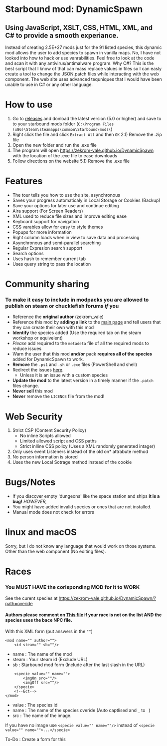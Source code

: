 # Starbound mod: DynamicSpawn
## Using JavaScript, XSLT, CSS, HTML, XML, and C# to provide a smooth experiance.
Instead of creating 2.5E+27 mods just for the 91 listed species, this dynamic mod allows the user to add species to spawn in vanilla maps.  No, I have not looked into how to hack or use vanrabilities.  Feel free to look at the code and scan it with any antivirus/antimalware program.  Why C#?  This is the best script that I know of that can mass replace values in files so I can easly create a tool to change the JSON.patch files while interacting with the web component.  The web site uses advanced tequniques that I would have been unable to use in C# or any other language.

# How to use
1) Go to [releases](https://github.com/zekrom-vale/DynamicSpawn/releases) and donload the latest version (5.0 or higher) and save to to your starbound mods folder (`C:\Program Files (x86)\Steam\steamapps\common\Starbound\mods\`)
2) Right click the file and click `Extract All` and then `OK`
2.1) Remove the .zip file
3) Open the new folder and run the .exe file
4) The program will open https://zekrom-vale.github.io/DynamicSpawn with the location of the .exe file to ease downloads
5) Follow directions on the website
5.1) Remove the .exe file

# Features
* The tour tells you how to use the site, asynchronous
* Saves your progress automaticaly in Local Storage or Cookies (Backup)
* Save your options for later use and continue editing
* Aira support (For Screen Readers)
* XML used to reduce file sizes and improve editing ease
* Keyboard support for navigation
* CSS varables allow for easy to style themes
* Popups for more information
* Right column loads when in view to save data and processing
* Asynchronous and semi-parallel searching
* Regular Expresion search support
* Search options
* Uses hash to remember current tab
* Uses query string to pass the location

# Community sharing
### To make it easy to include in modpacks you are allowed to publish on steam or chucklefish forums _if_ you
* Reference the __original author__ (zekrom_vale)
* Reference this mod by __adding a link__ to the [main page](https://github.com/zekrom-vale/DynamicSpawn) and tell users that they can create their own with this mod
* __Identify__ the species added (Use the required tab on the steam workshop or equivelent)
* _Please_ add required to the `metadeta` file of all the required mods to reduce issues
* Warn the user that this mod __and/or__ pack __requires all of the species__ added for DynamicSpawn to work.
* __Remove__ the `.ps1` and `.sh` or `.exe` files (PowerShell and shell)
* Redirect the issues [here](https://github.com/zekrom-vale/DynamicSpawn/issues).
	* Unless it is an issue with a custom species
* __Update the mod__ to the latest version in a timely manner if the `.patch` files change.
* __Never sell__ this mod
* __Never__ remove the `LICENCE` file from the mod!

# Web Security
1) Strict CSP (Content Security Policy)
	* No inline Scripts allowed
	* Limited allowed script and CSS paths
	* Strict inlline CSS policy (Uses a XML randomly generated intager)
2) Only uses event Listeners instead of the old on* attrabute method
3) No person information is stored
4) Uses the new Local Sotrage method instead of the cookie

# Bugs/Notes
* If you discover empty 'dungeons' like the space station and ships __it is a bug!__  _HOWEVER,_
* You might have added invalid species or ones that are not installed.
* Manual mode does not check for errors

# linux and macOS
Sorry, but I do not know any language that would work on those systems.  Other than the web component (No editing files).

# Races
### You MUST HAVE the corisponding MOD for it to WORK
See the curent species at https://zekrom-vale.github.io/DynamicSpawn/?path=overide
#### Authors please comment on [This file](https://github.com/zekrom-vale/DynamicSpawn/blob/master/README.md) if your race is not on the list __AND__ the species uses the bace NPC file.
With this XML form (put answers in the `""`)
```
<mod name="" author="">
	<id steam="" sb=""/>
```
* name : The name of the mod
* steam : Your steam id (Exclude URL)
* sb : Starbound mod form (Include after the last slash in the URL)
```
	<specie value="" name="">
		<imgOn src=""/>
		<imgOff src=""/>
	</specie>
	<!--Ect-->
</mod>
```
* value : The species id
* name : The name of the species overide (Auto captlised and `_` to ` `)
* src : The name of the image.

If you have no image use `<specie value="" name=""/>` instead of `<specie value="" name="">...</specie>`

To-Do : Create a form for this
